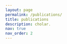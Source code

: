 ```yaml
---
layout: page
permalink: /publications/
title: publications
description: cholar.
nav: true
nav_order: 2
---
```


<!-- _pages/publications.md -->

<!-- Bibsearch Feature -->

